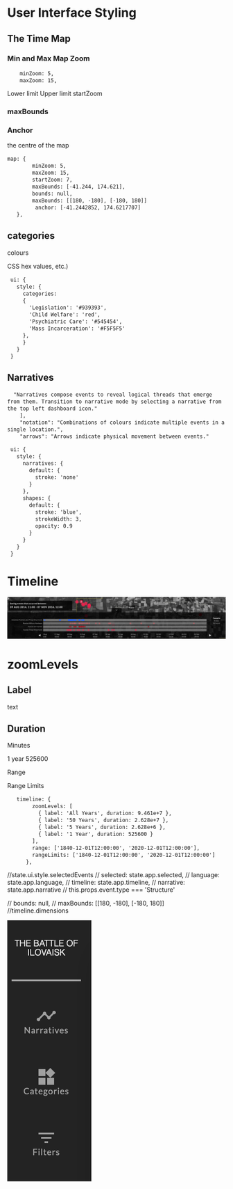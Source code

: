 # User Interface Styling


## The Time Map

### Min and Max Map Zoom

        minZoom: 5,
        maxZoom: 15,

Lower limit
Upper limit
startZoom

### maxBounds

### Anchor

the centre of the map

```
map: {
        minZoom: 5,
        maxZoom: 15,
        startZoom: 7,
        maxBounds: [-41.244, 174.621],
        bounds: null,
        maxBounds: [[180, -180], [-180, 180]]
         anchor: [-41.2442852, 174.6217707]
   },
```

## categories

colours

CSS hex values, etc.)

   ```
    ui: {
      style: {
        categories:
        {
          'Legislation': '#939393',
          'Child Welfare': 'red',
          'Psychiatric Care': '#545454',
          'Mass Incarceration': '#F5F5F5'
        },
        }
      }
    }
  ```


## Narratives

      "Narratives compose events to reveal logical threads that emerge from them. Transition to narrative mode by selecting a narrative from the top left dashboard icon."
        ],
        "notation": "Combinations of colours indicate multiple events in a single location.",
        "arrows": "Arrows indicate physical movement between events."
    


   ```
    ui: {
      style: {
        narratives: {
          default: {
            stroke: 'none'
          }
        },
        shapes: {
          default: {
            stroke: 'blue',
            strokeWidth: 3,
            opacity: 0.9
          }
        }
      }
    }
  ```

# Timeline

![Timeline](timeline.png)


# zoomLevels


## Label

text

## Duration

Minutes 

1 year 525600

Range

Range Limits

```
   timeline: {
        zoomLevels: [
          { label: 'All Years', duration: 9.461e+7 },
          { label: '50 Years', duration: 2.628e+7 },
          { label: '5 Years', duration: 2.628e+6 },
          { label: '1 Year', duration: 525600 }
        ],
        range: ['1840-12-01T12:00:00', '2020-12-01T12:00:00'],
        rangeLimits: ['1840-12-01T12:00:00', '2020-12-01T12:00:00']
      },
```


//state.ui.style.selectedEvents
  //  selected: state.app.selected,
  //     language: state.app.language,
  //     timeline: state.app.timeline,
  //     narrative: state.app.narrative
//   this.props.event.type === 'Structure'

//      bounds: null,
  //    maxBounds: [[180, -180], [-180, 180]]
            //timeline.dimensions

  

![Tab Menu](tab-menu.png)
